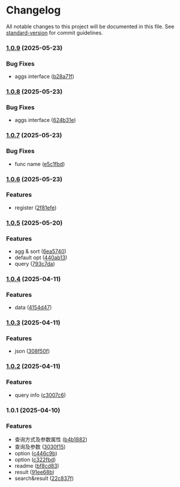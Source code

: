 # Changelog

All notable changes to this project will be documented in this file. See [standard-version](https://github.com/conventional-changelog/standard-version) for commit guidelines.

### [1.0.9](https://github.com/kyle-hy/esquery/compare/v1.0.8...v1.0.9) (2025-05-23)


### Bug Fixes

* aggs interface ([b28a71f](https://github.com/kyle-hy/esquery/commit/b28a71fb48c743ce09c0b4e4d833be0ffa2cb1b5))

### [1.0.8](https://github.com/kyle-hy/esquery/compare/v1.0.7...v1.0.8) (2025-05-23)


### Bug Fixes

* aggs interface ([624b31e](https://github.com/kyle-hy/esquery/commit/624b31ec70853867692e578c88baa835d9a024e7))

### [1.0.7](https://github.com/kyle-hy/esquery/compare/v1.0.6...v1.0.7) (2025-05-23)


### Bug Fixes

* func name ([e5c1fbd](https://github.com/kyle-hy/esquery/commit/e5c1fbd81e01e3f79de484d6d5e388b758ff3d92))

### [1.0.6](https://github.com/kyle-hy/esquery/compare/v1.0.5...v1.0.6) (2025-05-23)


### Features

* register ([2f81efe](https://github.com/kyle-hy/esquery/commit/2f81efe561725c01a0507b7ae4789b66a1093ef7))

### [1.0.5](https://github.com/kyle-hy/esquery/compare/v1.0.4...v1.0.5) (2025-05-20)


### Features

* agg & sort ([6ea5740](https://github.com/kyle-hy/esquery/commit/6ea57400ba35299384bfa3ddace089212c18e4ee))
* default opt ([440ab13](https://github.com/kyle-hy/esquery/commit/440ab138811791d677a7f4fcf9b71c3eed877cb6))
* query ([793c7da](https://github.com/kyle-hy/esquery/commit/793c7dad6572c87437ecb8fadd46302627c87c53))

### [1.0.4](https://github.com/kyle-hy/esquery/compare/v1.0.3...v1.0.4) (2025-04-11)


### Features

* data ([4154d47](https://github.com/kyle-hy/esquery/commit/4154d476c65560213553f23e7bc8b258e3e1212d))

### [1.0.3](https://github.com/kyle-hy/esquery/compare/v1.0.2...v1.0.3) (2025-04-11)


### Features

* json ([308f50f](https://github.com/kyle-hy/esquery/commit/308f50f85a6e18164b1ce1c3284913d03f011d9a))

### [1.0.2](https://github.com/kyle-hy/esquery/compare/v1.0.1...v1.0.2) (2025-04-11)


### Features

* query info ([c3007c6](https://github.com/kyle-hy/esquery/commit/c3007c63b38b8a9b1c8fad60215ca346a6e1007f))

### 1.0.1 (2025-04-10)


### Features

* 查询方式及参数属性 ([b4b1882](https://github.com/kyle-hy/esquery/commit/b4b1882373062aa2617150e417a8a9cd28b74eb2))
* 查询及参数 ([3030f15](https://github.com/kyle-hy/esquery/commit/3030f15025bded4ba6c4af8934cce28d34d56129))
* option ([c446c9b](https://github.com/kyle-hy/esquery/commit/c446c9b7eef895c2006e318076738f205bd626e4))
* option ([c322fbd](https://github.com/kyle-hy/esquery/commit/c322fbd8533ecee6dc26ef24dcf0a8cec85656ce))
* readme ([bf8cd83](https://github.com/kyle-hy/esquery/commit/bf8cd830349c5c6ca88c3c030c6353b1a278d9e5))
* result ([91ee68b](https://github.com/kyle-hy/esquery/commit/91ee68b53ce8dbf63c550974829329a74716c2a1))
* search&result ([22c837f](https://github.com/kyle-hy/esquery/commit/22c837f7860f9d6338def9870b57f3cacdf3805a))
